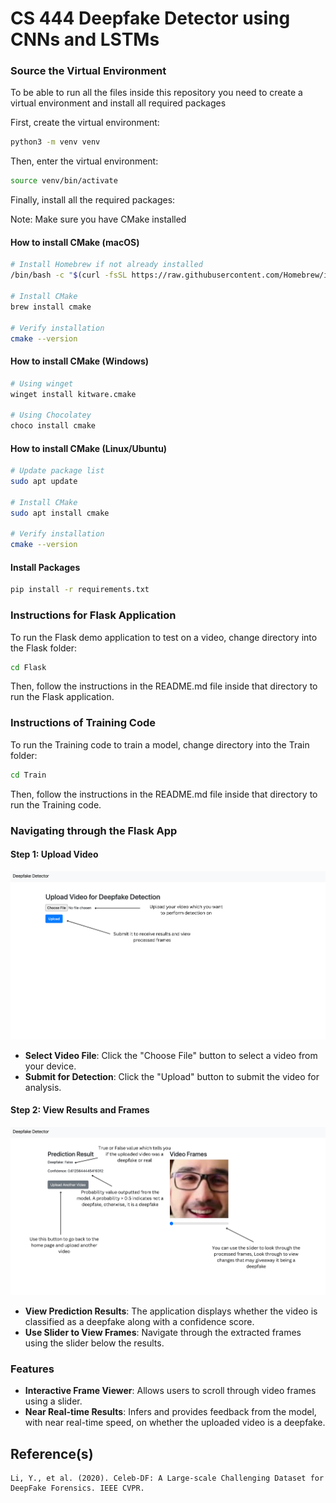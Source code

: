# CS 444 Deepfake Detector using CNNs and LSTMs

### Source the Virtual Environment

To be able to run all the files inside this repository you need to create a virtual environment and install all required packages

First, create the virtual environment:

```bash
python3 -m venv venv
```

Then, enter the virtual environment:

```bash
source venv/bin/activate
```

Finally, install all the required packages:

Note: Make sure you have CMake installed

#### How to install CMake (macOS)

```bash
# Install Homebrew if not already installed
/bin/bash -c "$(curl -fsSL https://raw.githubusercontent.com/Homebrew/install/HEAD/install.sh)"

# Install CMake
brew install cmake

# Verify installation
cmake --version
```

#### How to install CMake (Windows)

```bash
# Using winget
winget install kitware.cmake

# Using Chocolatey
choco install cmake
```

#### How to install CMake (Linux/Ubuntu)

```bash
# Update package list
sudo apt update

# Install CMake
sudo apt install cmake

# Verify installation
cmake --version
```

#### Install Packages

```bash
pip install -r requirements.txt
```

### Instructions for Flask Application

To run the Flask demo application to test on a video, change directory into the Flask folder:

```bash
cd Flask
```

Then, follow the instructions in the README.md file inside that directory to run the Flask application.

### Instructions of Training Code

To run the Training code to train a model, change directory into the Train folder:

```bash
cd Train
```

Then, follow the instructions in the README.md file inside that directory to run the Training code.

### Navigating through the Flask App

#### Step 1: Upload Video

![Upload Video](Images/UI-Instructions-1.png)

- **Select Video File**: Click the "Choose File" button to select a video from your device.
- **Submit for Detection**: Click the "Upload" button to submit the video for analysis.

#### Step 2: View Results and Frames

![View Results](Images/UI-Instructions-2.png)

- **View Prediction Results**: The application displays whether the video is classified as a deepfake along with a confidence score.
- **Use Slider to View Frames**: Navigate through the extracted frames using the slider below the results.

### Features

- **Interactive Frame Viewer**: Allows users to scroll through video frames using a slider.
- **Near Real-time Results**: Infers and provides feedback from the model, with near real-time speed, on whether the uploaded video is a deepfake.

## Reference(s)

```{=latex}
Li, Y., et al. (2020). Celeb-DF: A Large-scale Challenging Dataset for DeepFake Forensics. IEEE CVPR.
```
